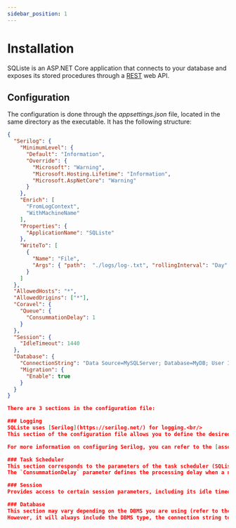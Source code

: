 ```yaml
---
sidebar_position: 1
---
```


# Installation

SQListe is an ASP.NET Core application that connects to your database and exposes its stored procedures through a [REST](https://en.wikipedia.org/wiki/Representational_state_transfer) web API.

## Configuration

The configuration is done through the _appsettings.json_ file, located in the same directory as the executable. It has the following structure:

```json
{
  "Serilog": {
    "MinimumLevel": {
      "Default": "Information",
      "Override": {
        "Microsoft": "Warning",
        "Microsoft.Hosting.Lifetime": "Information",
        "Microsoft.AspNetCore": "Warning"
      }
    },
    "Enrich": [
      "FromLogContext",
      "WithMachineName"
    ],
    "Properties": {
      "ApplicationName": "SQListe"
    },
    "WriteTo": [
      {
        "Name": "File",
        "Args": { "path":  "./logs/log-.txt", "rollingInterval": "Day" }
      }
    ]
  },
  "AllowedHosts": "*",
  "AllowedOrigins": ["*"],
  "Coravel": {
    "Queue": {
      "ConsummationDelay": 1
    }
  },
  "Session": {
    "IdleTimeout": 1440
  },
  "Database": {
    "ConnectionString": "Data Source=MySQLServer; Database=MyDB; User ID=MyUser; Password=MyStrongPassword!; App=SQListe; TrustServerCertificate=true;",
    "Migration": {
      "Enable": true
    }
  }
}

There are 3 sections in the configuration file:

### Logging
SQListe uses [Serilog](https://serilog.net/) for logging.<br/>
This section of the configuration file allows you to define the desired log level and the location of log files if desired.

For more information on configuring Serilog, you can refer to the [associated documentation](https://github.com/serilog/serilog-settings-configuration).

### Task Scheduler
This section corresponds to the parameters of the task scheduler (SQListe uses [Coravel](https://docs.coravel.net/)).<br/>
The `ConsummationDelay` parameter defines the processing delay when a new task has been added to the queue.

### Session
Provides access to certain session parameters, including its idle timeout (expressed in minutes, default is 20).

### Database
This section may vary depending on the DBMS you are using (refer to the corresponding section).<br/>
However, it will always include the DBMS type, the connection string to it, and migration parameters.
